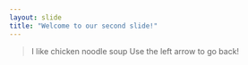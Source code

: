 ```yaml
---
layout: slide
title: "Welcome to our second slide!"
---
```

> I like chicken noodle soup
Use the left arrow to go back!
